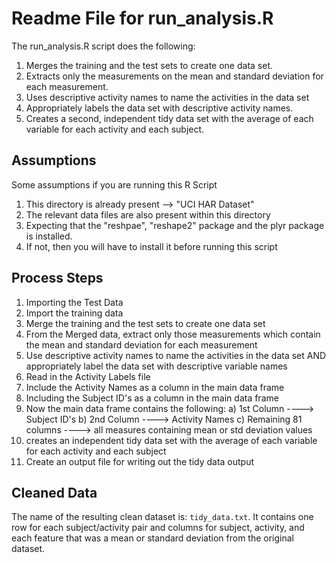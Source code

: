 # Readme File for run_analysis.R

The run_analysis.R script does the following:

1. Merges the training and the test sets to create one data set.
2. Extracts only the measurements on the mean and standard deviation for each measurement. 
3. Uses descriptive activity names to name the activities in the data set
4. Appropriately labels the data set with descriptive activity names. 
5. Creates a second, independent tidy data set with the average of each variable for each activity
   and each subject. 
## Assumptions

Some assumptions if you are running this R Script
1. This directory is already present --> "UCI HAR Dataset"
2. The relevant data files are also present within this directory
3. Expecting that the "reshpae", "reshape2" package and the plyr package is installed. 
4. If not, then you will have to install it before running this script

## Process Steps

1. Importing the Test Data
2. Import the training data
3. Merge the training and the test sets to create one data set
4. From the Merged data, extract only those measurements which contain the mean and standard deviation for each
   measurement
5. Use descriptive activity names to name the activities in the data set AND appropriately label the data set with descriptive variable names
6. Read in the Activity Labels file
7. Include the Activity Names as a column in the main data frame
8. Including the Subject ID's as a column in the main data frame
9. Now the main data frame contains the following:
    a) 1st Column ----> Subject ID's
    b) 2nd Column ----> Activity Names
    c) Remaining 81 columns ----> all measures containing mean or std deviation values
10. creates an independent tidy data set with the average of each variable for each activity and
    each subject
11. Create an output file for writing out the tidy data output

## Cleaned Data

The name of the resulting clean dataset is: `tidy_data.txt`. It contains one row for each subject/activity pair and columns for subject, activity, and each feature that was a mean or standard deviation from the original dataset.

